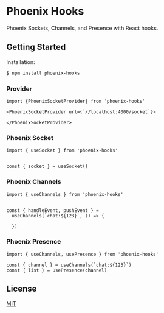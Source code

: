 # Phoenix Hooks

Phoenix Sockets, Channels, and Presence with React hooks.

## Getting Started


Installation:
```bash
$ npm install phoenix-hooks
```

### Provider

```
import {PhoenixSocketProvider} from 'phoenix-hooks'

<PhoenixSocketProvider url={`//localhost:4000/socket`}>

</PhoenixSocketProvider>
```

### Phoenix Socket

```
import { useSocket } from 'phoenix-hooks'


const { socket } = useSocket()
```

### Phoenix Channels

```
import { useChannels } from 'phoenix-hooks'


const { handleEvent, pushEvent } =
  useChannels(`chat:${123}`, () => {

  })
```


### Phoenix Presence

```
import { useChannels, usePresence } from 'phoenix-hooks'

const { channel } = useChannels(`chat:${123}`)
const { list } = usePresence(channel)
```

## License

[MIT](./LICENSE)
